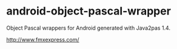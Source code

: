 android-object-pascal-wrapper
=============================

Object Pascal wrappers for Android generated with Java2pas 1.4.

http://www.fmxexpress.com/
